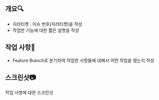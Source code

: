 ## 개요🔍
- 지라티켓 : 이슈 번호(지라티켓)을 작성
- 작업한 기능에 대한 짧은 설명을 작성
## 작업 사항📝
- Feature Branch로 분기하여 작업한 사항들에 대해서 어떤 작업을 했는지 작성
## 스크린샷📷
작업 사항에 대한 스크린샷 
